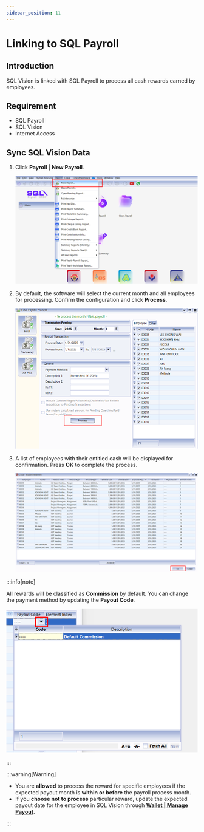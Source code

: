 ```yaml
---
sidebar_position: 11
---
```


# Linking to SQL Payroll

## Introduction

SQL Vision is linked with SQL Payroll to process all cash rewards earned by employees.

## Requirement

- SQL Payroll
- SQL Vision
- Internet Access

## Sync SQL Vision Data

1. Click **Payroll** | **New Payroll**.

    ![payroll](../../../static/img/integration/vision/payroll/payroll-1.png)

2. By default, the software will select the current month and all employees for processing. Confirm the configuration and click **Process**.

    ![payroll](../../../static/img/integration/vision/payroll/payroll-2.png)

3. A list of employees with their entitled cash will be displayed for confirmation. Press **OK** to complete the process.

    ![payroll](../../../static/img/integration/vision/payroll/payroll-3.png)

:::info[note]

All rewards will be classified as **Commission** by default. You can change the payment method by updating the **Payout Code**.

![payroll](../../../static/img/integration/vision/payroll/payroll-info.png)

:::

:::warning[Warning]

- You are **allowed** to process the reward for specific employees if the expected payout month is **within or before** the payroll process month.
- If you **choose not to process** particular reward, update the expected payout date for the employee in SQL Vision through **[Wallet | Manage Payout](wallet#manage-payoutentitlement)**.

:::
